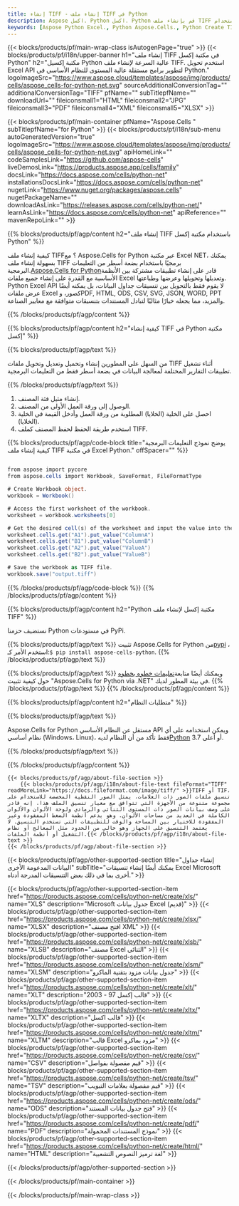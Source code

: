 ```yaml
---
title: إنشاء TIFF - إنشاء ملف TIFF في Python
description: Aspose اكسل. Python اكسل. Python قم بإنشاء ملف TIFF بسرعة وسهولة باستخدام Aspose.Cells. قم بإنشاء ملف TIFF باستخدام مكتبة Excel Python. إنشاء TIFF في مكتبة إكسل Python. Python TIFF مبدع.
keywords: [Aspose Python Excel., Python Aspose.Cells., Python Create TIFF file., Generate TIFF file in Python Excel Library., Create TIFF file using Python Excel Library., Write data to TIFF file via Python Excel Library., Create a TIFF file in Python Excel Library., Python Generate a TIFF file., Python TIFF Creater]
---
```

{{< blocks/products/pf/main-wrap-class isAutogenPage="true" >}}
{{< blocks/products/pf/i18n/upper-banner h1="إنشاء ملف TIFF في مكتبة إكسل Python" h2="مكتبة إكسيل Python عالية السرعة لإنشاء ملف TIFF. استخدم تحويل Excel API لتطوير برامج مستقلة عالية المستوى للنظام الأساسي في Python." logoImageSrc="https://www.aspose.cloud/templates/aspose/img/products/cells/aspose_cells-for-python-net.svg" sourceAdditionalConversionTag="" additionalConversionTag="TIFF" pfName="" subTitlepfName="" downloadUrl="" fileiconsmall1="HTML" fileiconsmall2="JPG" fileiconsmall3="PDF" fileiconsmall4="XML" fileiconsmall5="XLSX" >}}

{{< blocks/products/pf/main-container pfName="Aspose.Cells " subTitlepfName="for Python" >}}
{{< blocks/products/pf/i18n/sub-menu autoGeneratedVersion="true" logoImageSrc="https://www.aspose.cloud/templates/aspose/img/products/cells/aspose_cells-for-python-net.svg" apiHomeLink="" codeSamplesLink="https://github.com/aspose-cells" liveDemosLink="https://products.aspose.app/cells/family" docsLink="https://docs.aspose.com/cells/python-net" installationsDocsLink="https://docs.aspose.com/cells/python-net" nugetLink="https://www.nuget.org/packages/aspose.cells" nugetPackageName="" downloadAsLink="https://releases.aspose.com/cells/python-net/" learnAsLink="https://docs.aspose.com/cells/python-net" apiReference="" mavenRepoLink="" >}}

{{% blocks/products/pf/agp/content h2="إنشاء ملف TIFF باستخدام مكتبة إكسل Python" %}}

كيفية إنشاء ملف TIFF؟ مع Aspose.Cells for Python عبر مكتبة Excel NET، يمكنك بسهولة إنشاء ملف TIFF برمجيًا باستخدام بضعة أسطر من التعليمات البرمجية.[Aspose.Cells for Python](https://pypi.org/project/aspose-cells-python/)قادر على إنشاء تطبيقات مشتركة بين الأنظمة الأساسية مع القدرة على إنشاء جميع ملفات Excel وتعديلها وتحويلها وعرضها وطباعتها. Python Excel API لا يقوم فقط بالتحويل بين تنسيقات جداول البيانات، بل يمكنه أيضًا عرض ملفات Excel كصور، وPDF, HTML, ODS, CSV, SVG, JSON, WORD, PPT والمزيد، مما يجعله خيارًا مثاليًا لتبادل المستندات بتنسيقات متوافقة مع معايير الصناعة.

{{% /blocks/products/pf/agp/content %}}



{{% blocks/products/pf/agp/content h2="كيفية إنشاء TIFF في Python مكتبة إكسل" %}}

{{% blocks/products/pf/agp/text %}}

 من السهل على المطورين إنشاء وتحميل وتعديل وتحويل ملفات TIFF أثناء تشغيل تطبيقات التقارير المختلفة لمعالجة البيانات في بضعة أسطر فقط من التعليمات البرمجية.

{{% /blocks/products/pf/agp/text %}}

1.  إنشاء مثيل فئة المصنف.
1.  الوصول إلى ورقة العمل الأولى من المصنف.
1. احصل على الخلية (الخلايا) المطلوبة من ورقة العمل وأدخل القيمة في الخلية (الخلايا).
1.  استخدم طريقة الحفظ لحفظ المصنف كملف TIFF.

{{% blocks/products/pf/agp/code-block title="يوضح نموذج التعليمات البرمجية كيفية إنشاء ملف TIFF في مكتبة Excel Python." offSpacer="" %}}

```cs

from aspose import pycore
from aspose.cells import Workbook, SaveFormat, FileFormatType

# Create Workbook object.
workbook = Workbook()

# Access the first worksheet of the workbook.
worksheet = workbook.worksheets[0]

# Get the desired cell(s) of the worksheet and input the value into the cell(s).
worksheet.cells.get("A1").put_value("ColumnA")
worksheet.cells.get("B1").put_value("ColumnB")
worksheet.cells.get("A2").put_value("ValueA")
worksheet.cells.get("B2").put_value("ValueB")

# Save the workbook as TIFF file.
workbook.save("output.tiff")

```

{{% /blocks/products/pf/agp/code-block %}}
{{% /blocks/products/pf/agp/content %}}

{{% blocks/products/pf/agp/content h2="Python مكتبة إكسل لإنشاء ملف TIFF" %}}

نستضيف حزمنا Python في مستودعات PyPi.

{{% blocks/products/pf/agp/text %}}
 تثبيت Aspose.Cells for Python من<a href="https://pypi.org/project/aspose-cells-python/">pypi</a> ، استخدم الأمر كـ:<code>$ pip install aspose-cells-python</code>.
{{% /blocks/products/pf/agp/text %}}

{{% blocks/products/pf/agp/text %}}
 ويمكنك أيضًا متابعة[تعليمات خطوه بخطوه](https://docs.aspose.com/cells/python-net/getting-started/) حول كيفية تثبيت "Aspose.Cells for Python via .NET" في بيئة المطور لديك.
{{% /blocks/products/pf/agp/text %}}
{{% /blocks/products/pf/agp/content %}}

{{% blocks/products/pf/agp/content h2="متطلبات النظام" %}}

{{% blocks/products/pf/agp/text %}}

 Aspose.Cells for Python مستقل عن النظام الأساسي API ويمكن استخدامه على أي نظام أساسي (Windows، Linux)، فقط تأكد من أن النظام لديه[Python](https://www.python.org/downloads/) 3.7 أو أعلى.
 
{{% /blocks/products/pf/agp/text %}}

{{% /blocks/products/pf/agp/content %}}

<!-- aboutfile Starts -->
    {{< blocks/products/pf/agp/about-file-section >}}
        {{< blocks/products/pf/agp/i18n/about-file-text fileFormat="TIFF" readMoreLink="https://docs.fileformat.com/image/tiff/" >}}TIFF أو TIF، تنسيق ملفات الصور ذات العلامات، يمثل الصور النقطية المخصصة للاستخدام على مجموعة متنوعة من الأجهزة التي تتوافق مع معيار تنسيق الملف هذا. إنه قادر على وصف بيانات الصور ذات المستوى الثنائي والرمادي ولوحة الألوان والألوان الكاملة في العديد من مساحات الألوان. وهو يدعم أنظمة الضغط المفقودة وغير المفقودة للاختيار بين المساحة والوقت للتطبيقات التي تستخدم التنسيق. لا يعتمد التنسيق على الجهاز وهو خالي من الحدود مثل المعالج أو نظام التشغيل أو أنظمة الملفات.{{< /blocks/products/pf/agp/i18n/about-file-text >}}
    {{< /blocks/products/pf/agp/about-file-section >}}
<!-- aboutfile Ends -->

{{< blocks/products/pf/agp/other-supported-section title="إنشاء جداول البيانات المدعومة الأخرى" subTitle="يمكنك أيضًا إنشاء تنسيقات Excel Microsoft أخرى بما في ذلك بعض التنسيقات المدرجة أدناه." >}}

{{< blocks/products/pf/agp/other-supported-section-item href="https://products.aspose.com/cells/python-net/create/xls/" name="XLS" description="Microsoft جدول بيانات Excel (قديم)" >}} 
{{< blocks/products/pf/agp/other-supported-section-item href="https://products.aspose.com/cells/python-net/create/xlsx/" name="XLSX" description="افتح مصنف XML" >}} 
{{< blocks/products/pf/agp/other-supported-section-item href="https://products.aspose.com/cells/python-net/create/xlsb/" name="XLSB" description="مصنف Excel الثنائي" >}} 
{{< blocks/products/pf/agp/other-supported-section-item href="https://products.aspose.com/cells/python-net/create/xlsm/" name="XLSM" description="جدول بيانات مزود بتقنية الماكرو" >}} 
{{< blocks/products/pf/agp/other-supported-section-item href="https://products.aspose.com/cells/python-net/create/xlt/" name="XLT" description="قالب إكسل 97 - 2003" >}} 
{{< blocks/products/pf/agp/other-supported-section-item href="https://products.aspose.com/cells/python-net/create/xltx/" name="XLTX" description="قالب اكسل" >}} 
{{< blocks/products/pf/agp/other-supported-section-item href="https://products.aspose.com/cells/python-net/create/xltm/" name="XLTM" description="قالب Excel مزود بماكرو" >}} 
{{< blocks/products/pf/agp/other-supported-section-item href="https://products.aspose.com/cells/python-net/create/csv/" name="CSV" description="قيم مفصولة بفواصل" >}} 
{{< blocks/products/pf/agp/other-supported-section-item href="https://products.aspose.com/cells/python-net/create/tsv/" name="TSV" description="قيم مفصولة بعلامات التبويب" >}} 
{{< blocks/products/pf/agp/other-supported-section-item href="https://products.aspose.com/cells/python-net/create/ods/" name="ODS" description="فتح جدول بيانات المستند" >}}
{{< blocks/products/pf/agp/other-supported-section-item href="https://products.aspose.com/cells/python-net/create/pdf/" name="PDF" description="نموذج المستندات المحمولة" >}} 
{{< blocks/products/pf/agp/other-supported-section-item href="https://products.aspose.com/cells/python-net/create/html/" name="HTML" description="لغة ترميز النصوص التشعبية" >}} 

{{< /blocks/products/pf/agp/other-supported-section >}}

{{< /blocks/products/pf/main-container >}}
    
{{< /blocks/products/pf/main-wrap-class >}}
